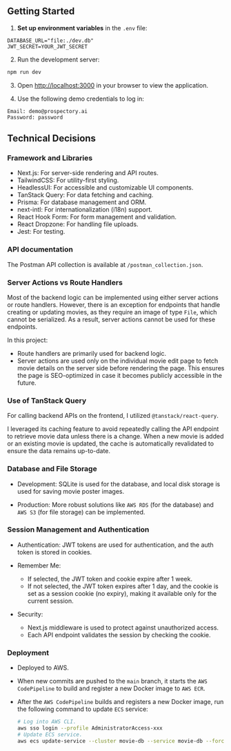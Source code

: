 ## Getting Started

1. **Set up environment variables** in the `.env` file:

```env
DATABASE_URL="file:./dev.db"
JWT_SECRET=YOUR_JWT_SECRET
```

2. Run the development server:

```bash
npm run dev
```

3. Open [http://localhost:3000](http://localhost:3000) in your browser to view the application.

4. Use the following demo credentials to log in:

```
Email: demo@prospectory.ai
Password: password
```

## Technical Decisions

### Framework and Libraries

- Next.js: For server-side rendering and API routes.
- TailwindCSS: For utility-first styling.
- HeadlessUI: For accessible and customizable UI components.
- TanStack Query: For data fetching and caching.
- Prisma: For database management and ORM.
- next-intl: For internationalization (i18n) support.
- React Hook Form: For form management and validation.
- React Dropzone: For handling file uploads.
- Jest: For testing.

### API documentation

The Postman API collection is available at `/postman_collection.json`.

### Server Actions vs Route Handlers

Most of the backend logic can be implemented using either server actions or route handlers. However, there is an exception for endpoints that handle creating or updating movies, as they require an image of type `File`, which cannot be serialized. As a result, server actions cannot be used for these endpoints.

In this project:

- Route handlers are primarily used for backend logic.
- Server actions are used only on the individual movie edit page to fetch movie details on the server side before rendering the page. This ensures the page is SEO-optimized in case it becomes publicly accessible in the future.

### Use of TanStack Query

For calling backend APIs on the frontend, I utilized `@tanstack/react-query`.

I leveraged its caching feature to avoid repeatedly calling the API endpoint to retrieve movie data unless there is a change. When a new movie is added or an existing movie is updated, the cache is automatically revalidated to ensure the data remains up-to-date.

### Database and File Storage

- Development: SQLite is used for the database, and local disk storage is used for saving movie poster images.

- Production: More robust solutions like `AWS RDS` (for the database) and `AWS S3` (for file storage) can be implemented.

### Session Management and Authentication

- Authentication: JWT tokens are used for authentication, and the auth token is stored in cookies.

- Remember Me:

  - If selected, the JWT token and cookie expire after 1 week.
  - If not selected, the JWT token expires after 1 day, and the cookie is set as a session cookie (no expiry), making it available only for the current session.

- Security:
  - Next.js middleware is used to protect against unauthorized access.
  - Each API endpoint validates the session by checking the cookie.

### Deployment

- Deployed to AWS.
- When new commits are pushed to the `main` branch, it starts the `AWS CodePipeline` to build and register a new Docker image to `AWS ECR`.
- After the `AWS CodePipeline` builds and registers a new Docker image, run the following command to update `ECS` service:

  ```bash
  # Log into AWS CLI.
  aws sso login --profile AdministratorAccess-xxx
  # Update ECS service.
  aws ecs update-service --cluster movie-db --service movie-db --force-new-deployment --region us-east-1 --profile AdministratorAccess-xxx

  ```
